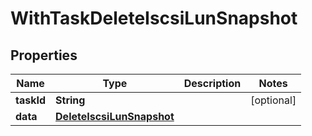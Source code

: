 

# WithTaskDeleteIscsiLunSnapshot


## Properties

Name | Type | Description | Notes
------------ | ------------- | ------------- | -------------
**taskId** | **String** |  |  [optional]
**data** | [**DeleteIscsiLunSnapshot**](DeleteIscsiLunSnapshot.md) |  | 



